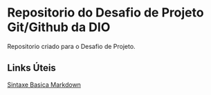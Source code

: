 # Repositorio do Desafio de Projeto Git/Github da DIO
Repositorio criado para o Desafio de Projeto.

## Links Úteis
[Sintaxe Basica Markdown](https://www.markdownguide.org/)

